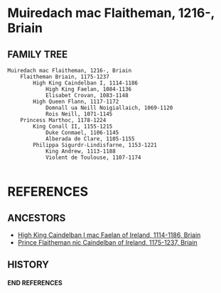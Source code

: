 # Muiredach mac Flaitheman, 1216-, Briain

## FAMILY TREE

```
Muiredach mac Flaitheman, 1216-, Briain
	Flaitheman Briain, 1175-1237
		High King Caindelban I, 1114-1186
			High King Faelan, 1084-1136
			Elisabet Crovan, 1083-1148
		High Queen Flann, 1117-1172
			Domnall ua Neill Noigiallaich, 1069-1120
			Rois Neill, 1071-1145
	Princess Marthoc, 1178-1224
		King Conall II, 1155-1215
			Duke Conmael, 1106-1145
			Alberada de Clare, 1105-1155
		Philippa Sigurdr-Lindisfarne, 1153-1221
			King Andrew, 1113-1188
			Violent de Toulouse, 1107-1174
		
```


# REFERENCES

## ANCESTORS
* [High King Caindelban I mac Faelan of Ireland, 1114-1186, Briain](caindelban_i_mac_faelan_1114.md)
* [Prince Flaitheman nic Caindelban of Ireland, 1175-1237, Briain](flaitheman_nic_caindelban_1175.md)

## HISTORY
#### END REFERENCES